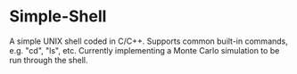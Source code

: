# Simple-Shell
A simple UNIX shell coded in C/C++. Supports common built-in commands, e.g. "cd", "ls", etc. Currently implementing a Monte Carlo simulation to be run through the shell.
